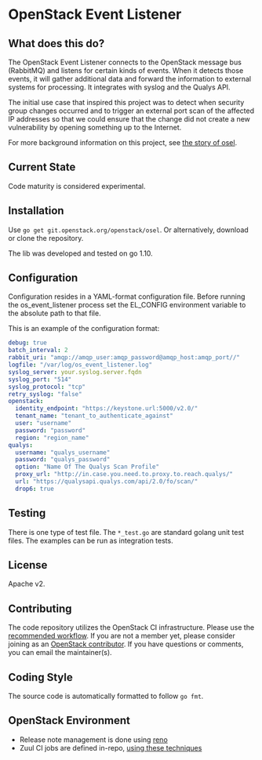 OpenStack Event Listener
========================

What does this do?
------------------

The OpenStack Event Listener connects to the OpenStack message bus (RabbitMQ)
and listens for certain kinds of events.  When it detects those events, it will
gather additional data and forward the information to external systems for
processing.  It integrates with syslog and the Qualys API.

The initial use case that inspired this project was to detect when security
group changes occurred and to trigger an external port scan of the affected IP
addresses so that we could ensure that the change did not create a new
vulnerability by opening something up to the Internet.

For more background information on this project, see [the story of
osel](STORY.md).

Current State
-------------
Code maturity is considered experimental.

Installation
------------
Use `go get git.openstack.org/openstack/osel`.  Or alternatively,
download or clone the repository.

The lib was developed and tested on go 1.10. 

Configuration
-------------

Configuration resides in a YAML-format configuration file.  Before running the
os_event_listener process set the EL_CONFIG environment variable to the
absolute path to that file.

This is an example of the configuration format:

```yaml
debug: true
batch_interval: 2
rabbit_uri: "amqp://amqp_user:amqp_password@amqp_host:amqp_port//"
logfile: "/var/log/os_event_listener.log"
syslog_server: your.syslog.server.fqdn
syslog_port: "514"
syslog_protocol: "tcp"
retry_syslog: "false"
openstack:
  identity_endpoint: "https://keystone.url:5000/v2.0/"
  tenant_name: "tenant_to_authenticate_against"
  user: "username"
  password: "password"
  region: "region_name"
qualys:
  username: "qualys_username"
  password: "qualys_password"
  option: "Name Of The Qualys Scan Profile"
  proxy_url: "http://in.case.you.need.to.proxy.to.reach.qualys/"
  url: "https://qualysapi.qualys.com/api/2.0/fo/scan/"
  drop6: true
```

Testing
-------
There is one type of test file.  The `*_test.go` are standard golang unit test
files.  The examples can be run as integration tests.

License
-------
Apache v2.

Contributing
------------
The code repository utilizes the OpenStack CI infrastructure.  Please use the
[recommended
workflow](http://docs.openstack.org/infra/manual/developers.html#development-workflow).
If you are not a member yet, please consider joining as an [OpenStack
contributor](http://docs.openstack.org/infra/manual/developers.html).  If you
have questions or comments, you can email the maintainer(s).

Coding Style
------------
The source code is automatically formatted to follow `go fmt`.

OpenStack Environment
---------------------
* Release note management is done using [reno](https://docs.openstack.org/reno/latest/user/usage.html)
* Zuul CI jobs are defined in-repo, [using these techniques](https://docs.openstack.org/infra/manual/zuulv3.html#howto-in-repo)
